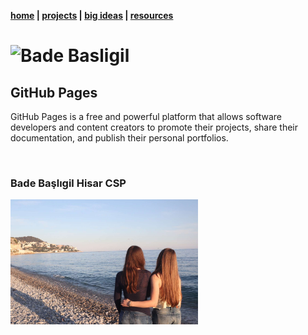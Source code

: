 **[home](https://badebasligil.github.io/badebasligil/) | [projects](project.md) | [big ideas]() | [resources](resources.md)**

# **![Bade Basligil]()**

## **GitHub Pages**

GitHub Pages is a free and powerful platform that allows software developers and content creators to promote their projects, share their documentation, and publish their personal portfolios.

<br>

### **Bade Başlıgil Hisar CSP**

<img src="IMG_7788.JPG" width="300">

<br>
